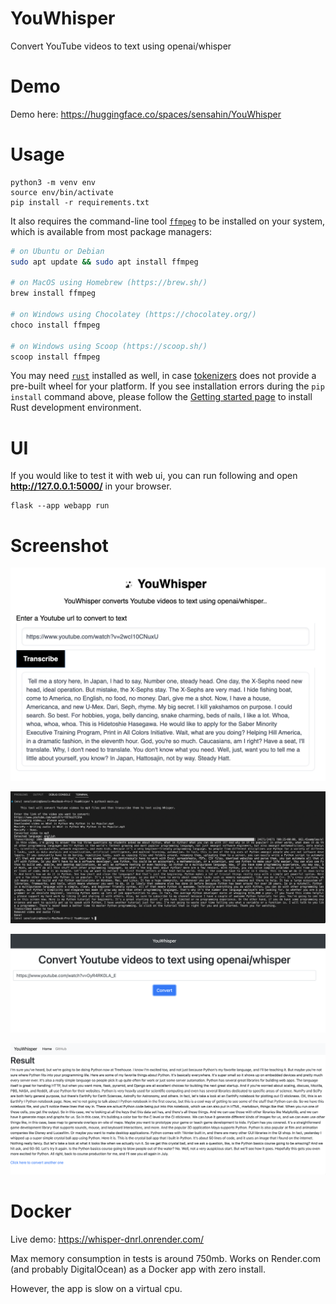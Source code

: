 # YouWhisper
Convert YouTube videos to text using openai/whisper

# Demo

Demo here: https://huggingface.co/spaces/sensahin/YouWhisper

# Usage

    python3 -m venv env
    source env/bin/activate
    pip install -r requirements.txt

It also requires the command-line tool [`ffmpeg`](https://ffmpeg.org/) to be installed on your system, which is available from most package managers:

```bash
# on Ubuntu or Debian
sudo apt update && sudo apt install ffmpeg

# on MacOS using Homebrew (https://brew.sh/)
brew install ffmpeg

# on Windows using Chocolatey (https://chocolatey.org/)
choco install ffmpeg

# on Windows using Scoop (https://scoop.sh/)
scoop install ffmpeg
```

You may need [`rust`](http://rust-lang.org) installed as well, in case [tokenizers](https://pypi.org/project/tokenizers/) does not provide a pre-built wheel for your platform. If you see installation errors during the `pip install` command above, please follow the [Getting started page](https://www.rust-lang.org/learn/get-started) to install Rust development environment.

# UI

If you would like to test it with web ui, you can run following and open **http://127.0.0.1:5000/** in your browser.

    flask --app webapp run

# Screenshot

![Screenshot5](screenshot5.png)

![Screenshot](screenshot.png)

![Screenshot2](screenshot2.png)

![Screenshot3](screenshot3.png)

# Docker

Live demo: https://whisper-dnrl.onrender.com/

Max memory consumption in tests is around 750mb. Works on Render.com (and probably DigitalOcean) as a Docker app with zero install.

However, the app is slow on a virtual cpu.
